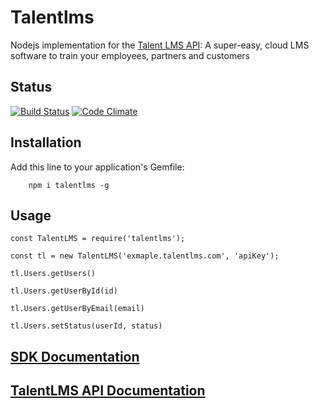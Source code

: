 # Talentlms

Nodejs implementation for the [Talent LMS API](http://www.talentlms.com):
A super-easy, cloud LMS software to train your employees, partners and customers

## Status

[![Build Status](https://secure.travis-ci.org/tylermercier/talentlms.png)](http://travis-ci.org/tylermercier/talentlms)
[![Code Climate](https://codeclimate.com/github/tylermercier/talentlms.png)](https://codeclimate.com/github/tylermercier/talentlms)

## Installation

Add this line to your application's Gemfile:

        npm i talentlms -g 

## Usage
    
    const TalentLMS = require('talentlms');
    
    const tl = new TalentLMS('exmaple.talentlms.com', 'apiKey');

    tl.Users.getUsers()

    tl.Users.getUserById(id)

    tl.Users.getUserByEmail(email)

    tl.Users.setStatus(userId, status)

## [SDK Documentation](https://github.com/mashhour04/TalentLMS/blob/master/DOCUMENTATION.md)

## [TalentLMS API Documentation](https://www.talentlms.com/pages/docs/TalentLMS-API-Documentation.pdf)

